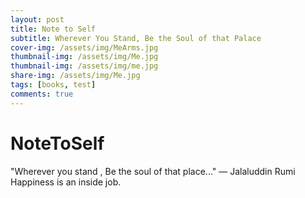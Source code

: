 ```yaml
---
layout: post
title: Note to Self
subtitle: Wherever You Stand, Be the Soul of that Palace
cover-img: /assets/img/MeArms.jpg
thumbnail-img: /assets/img/Me.jpg
thumbnail-img: /assets/img/me.jpg
share-img: /assets/img/Me.jpg
tags: [books, test]
comments: true
---
```

# NoteToSelf
"Wherever you stand , Be the soul of that place..."
― Jalaluddin Rumi
Happiness is an inside job.
